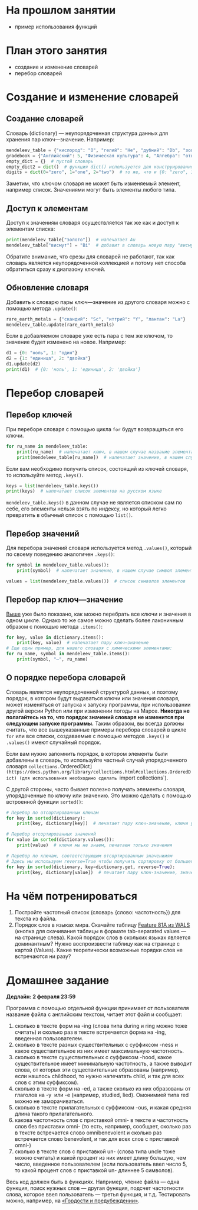 # На прошлом занятии
* пример использования функций


# План этого занятия
* создание и изменение словарей
* перебор словарей


# Создание и изменение словарей

## Создание словарей

Словарь (dictionary) — неупорядоченная структура данных для хранения пар ключ—значение. Например:
```python
mendeleev_table = {"кислород": "O", "гелий": "He", "дубний": "Db", "золото": "Au"}  # ключ: значение
gradebook = {"Английский": 5, "Физическая культура": 4, "Алгебра": "отлично", "Геометрия": "неуд"}
empty_dict = {}  # пустой словарь
empty_dict2 = dict()  # функция dict() используется для конструирования словарей, аналог list для списков
digits = dict(0="zero", 1="one", 2="two")  # то же, что и {0: "zero", 1: "one", 2: "two"}
```
Заметим, что ключом словаря не может быть изменяемый элемент, например список. Значениями могут быть элементы любого типа.

## Доступ к элементам

Доступ к значениям словаря осуществляется так же как и доступ к элементам списка:
```python
print(mendeleev_table["золото"])  # напечатает Au
mendeleev_table["висмут"] = "Bi"  # добавит в словарь новую пару "висмут": "Bi"
```

Обратите внимание, что срезы для словарей не работают, так как словарь является неупорядоченной коллекцией и потому нет способа обратиться сразу к диапазону ключей.

## Обновление словаря

Добавить к словарю пары ключ—значение из другого словаря можно с помощью метода `.update()`:
```python
rare_earth_metals = {"скандий": "Sc", "иттрий": "Y", "лантан": "La"}
mendeleev_table.update(rare_earth_metals)
```
Если в добавляемом словаре уже есть пара с тем же ключом, то значение будет изменено на новое. Например:
```python
d1 = {0: "ноль", 1: "один"}
d2 = {1: "единица", 2: "двойка"}
d1.update(d2)
print(d1)  # {0: 'ноль', 1: 'единица', 2: 'двойка'}
```

# Перебор словарей

## Перебор ключей

При переборе словаря с помощью цикла `for` будут возвращаться его ключи.
```python
for ru_name in mendeleev_table:
    print(ru_name)  # напечатает ключ, в нашем случае название элемента на русском
    print(mendeleev_table[ru_name])  # напечатает значение, в нашем случае символ элемента
```

Если вам необходимо получить список, состоящий из ключей словаря, то используйте метод `.keys()`.
```python
keys = list(mendeleev_table.keys())
print(keys)  # напечатает список элементов на русском языке
```

`mendeleev_table.keys()` в данном случае не является списком сам по себе, его элементы нельзя взять по индексу, но который легко превратить в обычный список с помощью `list()`.

## Перебор значений

Для перебора значений словаря используется метод `.values()`, который по своему поведению аналогичен `.keys()`:
```python
for symbol in mendeleev_table.values():
    print(symbol)  # напечатает значение, в нашем случае символ элемента

values = list(mendeleev_table.values())  # список символов элементов
```

## Перебор пар ключ—значение

[Выше](#Итерирование-ключей) уже было показано, как можно перебрать все ключи и значения в одном цикле. Однако то же самое можно сделать более лаконичным образом с помощью метода `.items()`:
```python
for key, value in dictionary.items():
    print(key, value)  # напечатает пару ключ—значение
# Еще один пример, для нашего словаря с химическими элементами:
for ru_name, symbol in mendeleev_table.items():
    print(symbol, "—", ru_name)
```

## О порядке перебора словарей

Словарь является неупорядоченной структурой данных, и поэтому порядок, в котором будут выдаваться ключи или значения словаря, может изменяться от запуска к запуску программы, при использовании другой версии Python или при изменении погоды на Марсе. **Никогда не полагайтесь на то, что порядок значений словаря не изменится при следующем запуске программы.** Таким образом, вы всегда должны считать, что все вышеуказанные примеры перебора словарей в цикле `for` или все списки, создаваемые с помощью методов `.keys()` и `.values()` имеют случайный порядок.

Если вам нужно запомнить порядок, в котором элементы были добавлены в словарь, то используйте частный случай упорядоченного словаря `collections.`OrderedDict`](https://docs.python.org/library/collections.html#collections.OrderedDict) (для использования необходимо сделать `import collections`).

С другой стороны, часто бывает полезно получать элементы словаря, упорядоченные по ключу или значению. Это можно сделать с помощью встроенной функции `sorted()`:
```python
# Перебор по отсортированным ключам
for key in sorted(dictionary):
    print(key, dictionary[key])  # печатает пару ключ-значение, ключи упорядочены

# Перебор отсортированных значений
for value in sorted(dictionary.values()):
    print(value)  # ключи мы не знаем, печатаем только значения

# Перебор по ключам, соответствующим отсортированным значенииям
# Здесь мы используем reverse=True чтобы получить сортировку от большего к меньшему
for key in sorted(dictionary, key=dictionary.get, reverse=True):
    print(key, dictionary[value])  # печатает пару ключ-значение, значения упорядочены по убыванию
```



# На чём потренироваться

1. Постройте частотный список (словарь {слово: частотность}) для текста из файла.
2. Порядок слов в языках мира. Скачайте таблицу [Feature 81A из WALS](http://wals.info/feature/81A) (кнопка для скачивания таблицы в формате tab-separated values — на странице слева). Какой порядок слов в скольких языках является доминантным? Нужно воспроизвести таблицу как на странице с картой (Values). Какие теоретически возможные порядки слов не встречаются ни разу?




# Домашнее задание

**Дедлайн: 2 февраля 23:59**

Программа с помощью отдельной функции принимает от пользователя название файла с английским текстом, читает этот файл и сообщает:

1. сколько в тексте форм на -ing (слова типа during и ring можно тоже считать) и сколько раз в тексте встречается форма на -ing, введенная пользователем.
2. сколько в тексте разных существительных с суффиксом -ness и какое существительное из них имеет максимальную частотность.
3. сколько в тексте существительных с суффиксом -hood, какое существительное имеет минимальную частотность, а также выводит слова, от которых эти существительные образованы (например, если нашлось childhood, то нужно напечатать child, и так для всех слов с этим суффиксом).
4. сколько в тексте форм на -ed, а также сколько из них образованы от глаголов на -y  или -e (например, studied, lied). Омонимией типа red можно не заморачиваться.
5. сколько в тексте прилагательных с суффиксом -ous, и какая средняя длина такого прилагательного.
6. какова частотность слов с приставкой omni- в тексте и частотность слов без приставки omni- (то есть, например, сообщает, сколько раз в тексте встречается слово omnibenevolent и сколько раз встречается слово benevolent, и так для всех слов с приставкой omni-)
7. сколько в тексте слов с приставкой un- (слова типа uncle тоже можно считать) и какой процент из них имеет длину большую, чем число, введенное пользователем (если пользователь ввел число 5, то какой процент слов с приставкой un- длиннее 5 символов).

Весь код должен быть в функциях. Например, чтение файла — одна функция, поиск нужных слов — другая функция, подсчет частотности слова, которое ввел пользователь — третья функция, и т.д. Тестировать можно, например, на [«Гордости и предубеждении»](https://github.com/morgan1189/HSE-Programming/raw/master/Pride_and_Prejudice.txt).